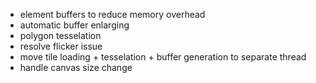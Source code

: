 - element buffers to reduce memory overhead
- automatic buffer enlarging
- polygon tesselation
- resolve flicker issue
- move tile loading + tesselation + buffer generation to separate thread
- handle canvas size change